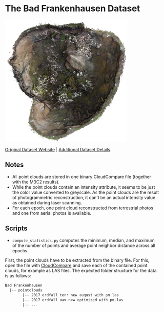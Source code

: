 # The Bad Frankenhausen Dataset

<img src="./../../images/Bad Frankenhausen.png" width="400"/>

[Original Dataset Website](https://zenodo.org/records/6521706) | [Additional Dataset Details](https://hpicgs.github.io/multi-temporal-point-cloud-datasets-survey/details/Bad_Frankenhausen)

## Notes
  - All point clouds are stored in one binary CloudCompare file (together with the M3C2 results).
  - While the point clouds contain an intensity attribute, it seems to be just the color value converted to greyscale. As the point clouds are the result of photogrammetric reconstruction, it can't be an actual intensity value as obtained during laser scanning.
  - For each epoch, one point cloud reconstructed from terrestrial photos and one from aerial photos is available.

## Scripts
* `compute_statistics.py` computes the minimum, median, and maximum of the number of points and average point neighbor distance across all epochs

First, the point clouds have to be extracted from the binary file.
For this, open the file with [CloudCompare](https://www.danielgm.net/cc/) and save each of the contained point clouds, for example as LAS files.
The expected folder structure for the data is as follows:

```
Bad Frankenhausen
  |-- pointclouds
        |-- 2017_erdfall_terr_new_august_with_pm.las
        |-- 2017_erdfall_uav_new_optimized_with_pm.las
        |-- ...
```